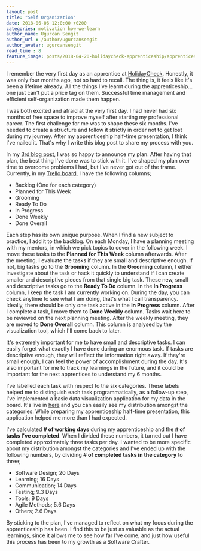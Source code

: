 ```yaml
---
layout: post
title: "Self Organization"
date: 2018-06-06 12:0:00 +0200
categories: motivation how-we-learn
author_name: Ugurcan Sengit
author_url : /author/ugurcansengit
author_avatar: ugurcansengit
read_time : 8
feature_image: posts/2018-04-20-holidaycheck-apprenticeship/apprenticeship.png
---
```


I remember the very first day as an apprentice at [HolidayCheck](https://twitter.com/holidaychecklab). Honestly, it was only four months ago, not so hard to recall. The thing is, it feels like it's been a lifetime already. All the things I've learnt during the apprenticeship... one just can't put a price tag on them. Successful time management and efficient self-organization made them happen.

I was both excited and afraid at the very first day. I had never had six months of free space to improve myself after starting my professional career. The first challenge for me was to shape these six months. I've needed to create a structure and follow it strictly in order not to get lost during my journey. After my apprenticeship half-time presentation, I think I've nailed it. That's why I write this blog post to share my process with you.

In my [3rd blog post](https://www.sengitu.com/posts/no-estimates/), I was so happy to announce my plan. After having that plan, the best thing I've done was to stick with it. I've shaped my plan over time to overcome problems I had, but I've never got out of the frame. Currently, in my [Trello board](https://trello.com/b/KlLdup7o/ugurcan-sengit-apprenticeship-board), I have the following columns;

* Backlog (One for each category)
* Planned for This Week
* Grooming
* Ready To Do
* In Progress
* Done Weekly
* Done Overall

Each step has its own unique purpose. When I find a new subject to practice, I add it to the backlog. On each Monday, I have a planning meeting with my mentors, in which we pick topics to cover in the following week. I move these tasks to the **Planned for This Week** column afterwards. After the meeting, I evaluate the tasks if they are small and descriptive enough. If not, big tasks go to the **Grooming** column. In the **Grooming** column, I either investigate about the task or hack it quickly to understand if I can create smaller and descriptive pieces from that single big task. These new, small and descriptive tasks go to the **Ready To Do** column. In the **In Progress** column, I keep the task I am currently working on. During the day, you can check anytime to see what I am doing, that's what I call transparency. Ideally, there should be only one task active in the **In Progress** column. After I complete a task, I move them to **Done Weekly** column. Tasks wait here to be reviewed on the next planning meeting. After the weekly meeting, they are moved to **Done Overall** column. This column is analysed by the visualization tool, which I'll come back to later.

It's extremely important for me to have small and descriptive tasks. I can easily forget what exactly I have done during an enormous task. If tasks are descriptive enough, they will reflect the information right away. If they're small enough, I can feel the power of accomplishment during the day. It's also important for me to track my learnings in the future, and it could be important for the next apprentices to understand my 6 months.

I've labelled each task with respect to the six categories. These labels helped me to distinguish each task programmatically, as a follow-up step, I've implemented a basic data visualization application for my data in the board. It's live in [here](https://gracious-booth-c323f1.netlify.com/) and you can easily see my distribution amongst the categories. While preparing my apprenticeship half-time presentation, this application helped me more than I had expected.

I've calculated **# of working days** during my apprenticeship and the **# of tasks I've completed**. When I divided these numbers, it turned out I have completed approximately three tasks per day. I wanted to be more specific about my distribution amongst the categories and I've ended up with the following numbers, by dividing **# of completed tasks in the category** to three;

* Software Design; 20 Days
* Learning; 16 Days
* Communication; 14 Days
* Testing; 9.3 Days
* Tools; 9 Days
* Agile Methods; 5.6 Days
* Others; 2.6 Days

By sticking to the plan, I've managed to reflect on what my focus during the apprenticeship has been. I find this to be just as valuable as the actual learnings, since it allows me to see how far I've come, and just how useful this process has been to my growth as a Software Crafter.